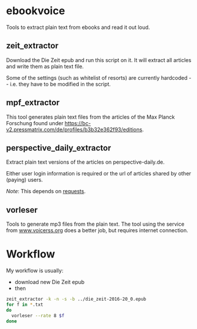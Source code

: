 # ebookvoice

Tools to extract plain text from ebooks and read it out loud.

## zeit_extractor

Download the Die Zeit epub and run this script on it.  It will extract all articles and write them as plain text file.

Some of the settings (such as whitelist of resorts) are currently hardcoded -- i.e. they have to be modified in the script.


## mpf_extractor

This tool generates plain text files from the articles of the Max Planck Forschung found under https://bc-v2.pressmatrix.com/de/profiles/b3b32e362f93/editions.


## perspective_daily_extractor

Extract plain text versions of the articles on perspective-daily.de.

Either user login information is required or the url of articles shared by other (paying) users.

*Note*: This depends on [requests](http://www.python-requests.org).


## vorleser

Tools to generate mp3 files from the plain text.
The tool using the service from www.voicerss.org does a better job, but requires internet connection.


# Workflow

My workflow is usually:

- download new Die Zeit epub
- then
```bash
zeit_extractor -k -n -s -b ../die_zeit-2016-20_0.epub
for f in *.txt
do
  vorleser --rate 8 $f
done
```
